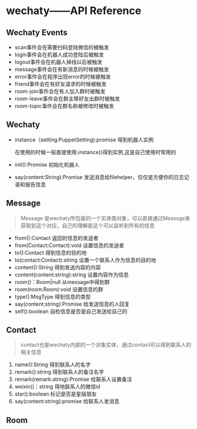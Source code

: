 # wechaty——API Reference #

## Wechaty Events   
  
* scan事件会在需要扫码登陆微信的被触发  
* login事件会在机器人成功登陆后被触发  
* logout事件会在机器人掉线以后被触发  
* message事件会在有新消息的时候被触发  
* error事件会在程序出现error的时候被触发  
* friend事件会在有好友请求的时候被触发  
* room-join事件会在有人加入群时被触发  
* room-leave事件会在群主移好友出群时被触发  
* room-topic事件会在群名称被修改时被触发

## Wechaty ##
* instance（setting:PuppetSetting):promise<Wechaty> 得到机器人实例
	
	在使用的时候一般直接使用.instance()得到实例,这是自己使用时常用的 
  
* init():Promise<void> 初始化机器人  
* say(content:String):Promise<void> 发送消息给filehelper，仅仅是方便你的日志记录和报告信息  

## Message ##

> Message 是wechaty所包装的一个实体类对象，可以直接通过Meassge来获取到这个对应，自己的理解是这个可以监听到所有的信息  

* from():Contact 返回的信息的发送者  
* from(Contact:Contact):void 设置信息的发送者  
* to():Contact 得到信息的目的地  
* to(contact:Contact):string 设置一个联系人作为信息的目的地  
* content():String 得到发送内容的内容  
* content(content:string):string 设置内容作为信息  
* room()：Room|null 从message中得到群  
* room(room:Room):void 设置信息的群  
* type():MsgType 得到信息的类型   
* say(content:string):Promise 给发送信息的人回复  
* self():boolean 自检信息是否是自己发送给自己的  

## Contact ##
> contact也是wechaty内部的一个对象实体，通过contact可以得到联系人的相关信息

1. name():String 得到联系人的名字  
2. remark():string  得到联系人的备注名字  
3. remark(remark:string):Promise 给联系人设置备注  
4. weixin()：string 得地联系人的微信id  
5. star():boolean 标记是否是星级朋友  
6. say(content:string):promise 给联系人发消息

## Room ##
